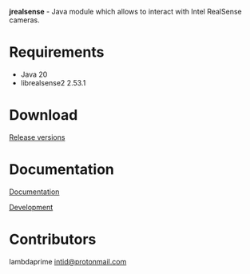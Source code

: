 **jrealsense** - Java module which allows to interact with Intel RealSense cameras.

# Requirements

- Java 20
- librealsense2 2.53.1

# Download

[Release versions](jrealsense/release/CHANGELOG.md)

# Documentation

[Documentation](http://portal2.atwebpages.com/jrealsense)

[Development](DEVELOPMENT.md)

# Contributors

lambdaprime <intid@protonmail.com>
